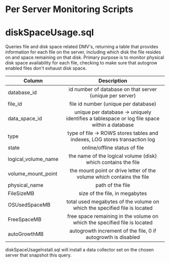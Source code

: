 # Per Server Monitoring Scripts


# diskSpaceUsage.sql
Queries file and disk space related DMV's, returning a table that provides information for each file on the server, including which disk the file resides on and space remaining on that disk. Primary purpose is to monitor physical disk space availability for each file, checking to make sure that autogrow enabled files don't exhaust disk space.

| Column        | Description                                                                               | 
| ------------- |:-----------------------------------------------------------------------------------------:|
| database_id   | id number of database on that server (unique per server)                                  |
| file_id       | file id number (unique per database)                                                      |
| data_space_id | unique per database -> uniquely identifies a tablespace or log file space within a database |
| type          | type of file -> ROWS stores tables and indexes, LOG stores transaction log                |
| state         | online/offline status of file                                                             |
| logical_volume_name | the name of the logical volume (disk) which contains the file                       |
| volume_mount_point | the mount point or drive letter of the volume which contains the file                |
| physical_name | path of the file                                                                          |
| FileSizeMB    | size of the file, in megabytes                                                            |
| OSUsedSpaceMB | total used megabytes of the volume on which the specified file is located                 |
| FreeSpaceMB   | free space remaining in the volume on which the specified file is located                 |
| autoGrowthMB  | autogrowth increment of the file, 0 if autogrowth is disabled                             |

diskSpaceUsageInstall.sql will install a data collector set on the chosen server that snapshot this query.
